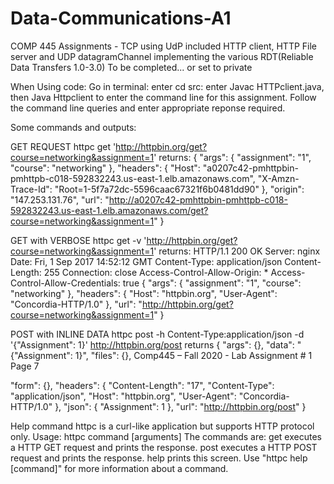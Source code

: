 # Data-Communications-A1
COMP 445 Assignments - TCP using UdP included
HTTP client, HTTP File server and UDP datagramChannel implementing the various RDT(Reliable Data Transfers 1.0-3.0)
To be completed... or set to private

When Using code: 
Go in terminal: enter cd src: enter Javac HTTPclient.java, then Java Httpclient to enter the command line for this assignment.
Follow the command line queries and enter appropriate reponse required.

Some commands and outputs:

GET REQUEST
httpc get 'http://httpbin.org/get?course=networking&assignment=1'
returns:
{
  "args": {
    "assignment": "1",
    "course": "networking"
  },
  "headers": {
    "Host": "a0207c42-pmhttpbin-pmhttpb-c018-592832243.us-east-1.elb.amazonaws.com",
    "X-Amzn-Trace-Id": "Root=1-5f7a72dc-5596caac67321f6b0481dd90"
  },
  "origin": "147.253.131.76",
  "url": "http://a0207c42-pmhttpbin-pmhttpb-c018-592832243.us-east-1.elb.amazonaws.com/get?course=networking&assignment=1"
}

GET with VERBOSE
httpc get -v 'http://httpbin.org/get?course=networking&assignment=1' 
returns:
HTTP/1.1 200 OK 
Server: nginx 
Date: Fri, 1 Sep 2017 14:52:12 GMT 
Content-Type: application/json Content-Length: 255 Connection: close 
Access-Control-Allow-Origin: * 
Access-Control-Allow-Credentials: true 
{ 
"args": { "assignment": "1", 
"course": "networking" 
}, 
"headers": { 
"Host": "httpbin.org", 
"User-Agent": "Concordia-HTTP/1.0" 
}, 
"url": "http://httpbin.org/get?course=networking&assignment=1" 
} 

POST with INLINE DATA
httpc post -h Content-Type:application/json -d '{"Assignment": 1}' http://httpbin.org/post 
returns
{ 
"args": {}, 
"data": "{\"Assignment\": 1}", "files": {}, Comp445 – Fall 2020 - Lab Assignment # 1 Page 7 

"form": {}, "headers": { 
"Content-Length": "17", 
"Content-Type": "application/json", "Host": "httpbin.org", 
"User-Agent": "Concordia-HTTP/1.0" 
}, 
"json": { "Assignment": 1 
}, 
"url": "http://httpbin.org/post" 
} 

Help command
httpc is a curl-like application but supports HTTP protocol only.
Usage:
httpc command [arguments] The commands are:
get executes a HTTP GET request and prints the response. post executes a HTTP POST request and prints the response. help prints this screen.
Use "httpc help [command]" for more information about a command.





